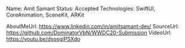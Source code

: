 Name: Amit Samant
Status: Accepted
Technologies: SwiftUI, CoreAnimation, SceneKit, ARKit

AboutMeUrl: https://www.linkedin.com/in/amitsamant-dev/
SourceUrl: https://github.com/DominatorVbN/WWDC20-Submission
VideoUrl: https://youtu.be/dsosgiPSXdo

<!---
EXAMPLE
Name: John Appleseed
Status: Submitted <or> Winner <or> Distinguished <or> Rejected
Technologies: SwiftUI, RealityKit, CoreGraphic

AboutMeUrl: https://linkedin.com/in/johnappleseed
SourceUrl: https://github.com/johnappleseed/wwdc2025
VideoUrl: https://youtu.be/ABCDE123456
-->
